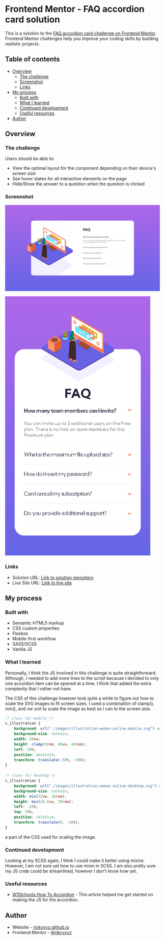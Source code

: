 # Frontend Mentor - FAQ accordion card solution

This is a solution to the [FAQ accordion card challenge on Frontend Mentor](https://www.frontendmentor.io/challenges/faq-accordion-card-XlyjD0Oam). Frontend Mentor challenges help you improve your coding skills by building realistic projects. 

## Table of contents

- [Overview](#overview)
  - [The challenge](#the-challenge)
  - [Screenshot](#screenshot)
  - [Links](#links)
- [My process](#my-process)
  - [Built with](#built-with)
  - [What I learned](#what-i-learned)
  - [Continued development](#continued-development)
  - [Useful resources](#useful-resources)
- [Author](#author)

## Overview

### The challenge

Users should be able to:

- View the optimal layout for the component depending on their device's screen size
- See hover states for all interactive elements on the page
- Hide/Show the answer to a question when the question is clicked

### Screenshot

![desktop screenshot](./screenshots/faq-accordion-card-screenshot-desktop.png)

![mobile screenshot](./screenshots/faq-accordion-card-screenshot-mobile.png)

### Links

- Solution URL: [Link to solution repository](https://github.com/rickyxyz/frontendmentor-projects/tree/main/faq-accordion-card-main)
- Live Site URL: [Link to live site](https://rickyxyz.github.io/frontendmentor-projects/faq-accordion-card-main/index.html)

## My process

### Built with

- Semantic HTML5 markup
- CSS custom properties
- Flexbox
- Mobile-first workflow
- SASS/SCSS
- Vanilla JS

### What I learned

Personally, I think the JS involved in this challenge is quite straightforward. Although, I needed to add more lines to the script because I decided to only one accordion item can be opened at a time. I think that added the extra complexity that I rather not have.

The CSS of this challenge however took quite a while to figure out how to scale the SVG images to fit screen sizes. I used a combination of clamp(), min(), and vw unit to scale the image as best as I can to the screen size.

```css
/* class for mobile */
&_illustration {
    background: url("./images/illustration-woman-online-mobile.svg") no-repeat;
    background-size: contain;
    width: 50vw;
    height: clamp(5rem, 40vw, 40rem);
    left: 50%;
    position: absolute;
    transform: translate(-50%, -58%);
}

/* class for desktop */
&_illustration {
    background: url("./images/illustration-woman-online-desktop.svg") no-repeat;
    background-size: contain;
    width: min(32vw, 38rem);
    height: min(26.6vw, 29rem);
    left: -16%;
    top: 50%;
    position: relative;
    transform: translate(0, -50%);
}
```

a part of the CSS used for scaling the image.

### Continued development

Looking at my SCSS again, I think I could make it better using mixins. However, I am not sure yet how to use mixin in SCSS. I am also pretty sure my JS code could be streamlined, however I don't know how yet.

### Useful resources

- [W3Schools How To Accordion](https://www.w3schools.com/howto/howto_js_accordion.asp) - This article helped me get started on making the JS for the accordion. 

## Author

- Website - [rickyxyz.github.io](https://www.rickyxyz.github.io)
- Frontend Mentor - [@rikcyxyz](https://www.frontendmentor.io/profile/rickyxyz)